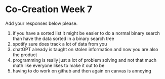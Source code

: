 # Co-Creation Week 7

Add your responses below please.


1. if you have a sorted list it might be easier to do a normal binary search than have the data sorted in a binary search tree
2. spotify sure does track a lot of data from you
3. chatGPT already is taught on stolen information and now you are also the product
4. programming is really just a lot of problem solving and not that much math like everyone likes to make it out to be
5. having to do work on github and then again on canvas is annoying
